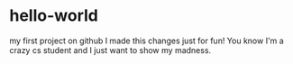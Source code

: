 # hello-world
my first project on github
I made this changes just for fun! You know I'm a crazy cs student 
and I just want to show my madness.
